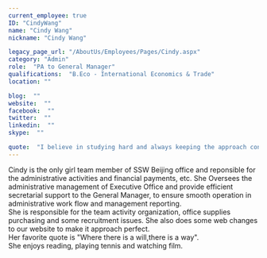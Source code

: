 ```yaml
---
current_employee: true
ID: "CindyWang"
name: "Cindy Wang"
nickname: "Cindy Wang"

legacy_page_url: "/AboutUs/Employees/Pages/Cindy.aspx"
category: "Admin"
role:  "PA to General Manager"
qualifications:  "B.Eco - International Economics & Trade"
location: ""

blog:  ""
website:  ""
facebook:  ""
twitter:  ""
linkedin:  ""
skype:  ""

quote:  "I believe in studying hard and always keeping the approach consistent. This way you and the team get more quality and are more productive."
---
```


Cindy is the only girl team member of SSW Beijing office and reponsible for the administrative activities and financial payments, etc. She Oversees the administrative management of Executive Office and provide efficient secretarial support to the General Manager, to ensure smooth operation in administrative work flow and management reporting.   
She is responsible for the team activity organization, office supplies purchasing and some recruitment issues. She also does some web changes to our website to make it approach perfect.  
Her favorite quote is "Where there is a will,there is a way".   
She enjoys reading, playing tennis and watching film. 
